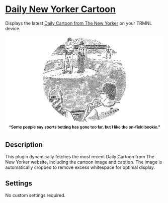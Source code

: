 # [Daily New Yorker Cartoon](https://usetrmnl.com/recipes/131760)

Displays the latest [Daily Cartoon from The New Yorker](https://www.newyorker.com/latest/cartoons) on your TRMNL device.

![Screenshot](screenshot.png)

## Description

This plugin dynamically fetches the most recent Daily Cartoon from The New Yorker website, including the cartoon image and caption. The image is automatically cropped to remove excess whitespace for optimal display.

## Settings

No custom settings required.
